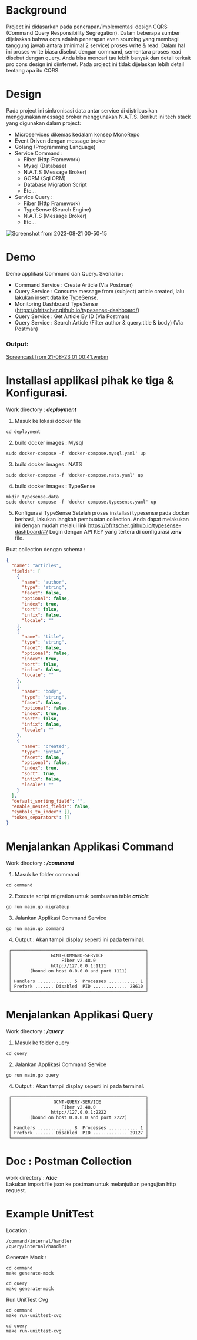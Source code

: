# Background

Project ini didasarkan pada penerapan/implementasi design CQRS (Command Query Responsibility Segregation).
Dalam beberapa sumber dijelaskan bahwa cqrs adalah penerapan even sourcing yang membagi tanggung jawab antara (minimal 2
service) proses write & read.
Dalam hal ini proses write biasa disebut dengan command, sementara proses read disebut dengan query.
Anda bisa mencari tau lebih banyak dan detail terkait pro cons design ini diinternet. Pada project ini tidak dijelaskan
lebih detail tentang apa itu CQRS.

# Design

Pada project ini sinkronisasi data antar service di distribusikan menggunakan message broker menggunakan N.A.T.S.
Berikut ini tech stack yang digunakan dalam project:

- Microservices dikemas kedalam konsep MonoRepo
- Event Driven dengan message broker
- Golang (Programming Language)
- Service Command :
    - Fiber (Http Framework)
    - Mysql (Database)
    - N.A.T.S (Message Broker)
    - GORM (Sql ORM)
    - Database Migration Script
    - Etc...
- Service Query :
    - Fiber (Http Framework)
    - TypeSense (Search Engine)
    - N.A.T.S (Message Broker)
    - Etc...

![Screenshot from 2023-08-21 00-50-15](https://github.com/opannapo/go-cqrs-nats-typesense/assets/18698574/e7b0653b-0d09-482c-a84b-fb34f056f2e6)

# Demo

Demo applikasi Command dan Query.
Skenario :

- Command Service : Create Article (Via Postman)
- Query Service : Consume message from (subject) article created, lalu lakukan insert data ke TypeSense.
- Monitoring Dashboard TypeSense (https://bfritscher.github.io/typesense-dashboard/)
- Query Service : Get Article By ID (Via Postman)
- Query Service : Search Article (Filter author & query:title & body) (Via Postman)

### Output:

[Screencast from 21-08-23 01:00:41.webm](https://github.com/opannapo/go-cqrs-nats-typesense/assets/18698574/00e091f9-2429-48d1-92bb-5923b8be5b06)

# Installasi applikasi pihak ke tiga & Konfigurasi.

Work directory : **_deployment_**

1. Masuk ke lokasi docker file

```shell
cd deployment
```

2. build docker images : Mysql

```shell
sudo docker-compose -f 'docker-compose.mysql.yaml' up
```

3. build docker images : NATS

```shell
sudo docker-compose -f 'docker-compose.nats.yaml' up
```

4. build docker images : TypeSense

```shell
mkdir typesense-data
sudo docker-compose -f 'docker-compose.typesense.yaml' up
```

5. Konfigurasi TypeSense
   Setelah proses installasi typesense pada docker berhasil, lakukan langkah pembuatan collection.
   Anda dapat melakukan ini dengan mudah melalui link https://bfritscher.github.io/typesense-dashboard/#/
   Login dengan API KEY yang tertera di configurasi **.env** file.

Buat collection dengan schema :

```json
{
  "name": "articles",
  "fields": [
    {
      "name": "author",
      "type": "string",
      "facet": false,
      "optional": false,
      "index": true,
      "sort": false,
      "infix": false,
      "locale": ""
    },
    {
      "name": "title",
      "type": "string",
      "facet": false,
      "optional": false,
      "index": true,
      "sort": false,
      "infix": false,
      "locale": ""
    },
    {
      "name": "body",
      "type": "string",
      "facet": false,
      "optional": false,
      "index": true,
      "sort": false,
      "infix": false,
      "locale": ""
    },
    {
      "name": "created",
      "type": "int64",
      "facet": false,
      "optional": false,
      "index": true,
      "sort": true,
      "infix": false,
      "locale": ""
    }
  ],
  "default_sorting_field": "",
  "enable_nested_fields": false,
  "symbols_to_index": [],
  "token_separators": []
}
```

#

# Menjalankan Applikasi Command

Work directory : **_/command_**

1. Masuk ke folder command

```shell
cd command
```

2. Execute script migration untuk pembuatan table _**article**_

```shell
go run main.go migrateup
```

3. Jalankan Applikasi Command Service

```shell
go run main.go command
```

4. Output : Akan tampil display seperti ini pada terminal.

```shell
 ┌───────────────────────────────────────────────────┐ 
 │               GCNT-COMMAND-SERVICE                │ 
 │                   Fiber v2.48.0                   │ 
 │               http://127.0.0.1:1111               │ 
 │       (bound on host 0.0.0.0 and port 1111)       │ 
 │                                                   │ 
 │ Handlers ............. 5  Processes ........... 1 │ 
 │ Prefork ....... Disabled  PID ............. 28610 │ 
 └───────────────────────────────────────────────────┘ 
```

#

# Menjalankan Applikasi Query

Work directory : **_/query_**

1. Masuk ke folder query

```shell
cd query
```

2. Jalankan Applikasi Command Service

```shell
go run main.go query
```

4. Output : Akan tampil display seperti ini pada terminal.

```shell
 ┌───────────────────────────────────────────────────┐ 
 │                GCNT-QUERY-SERVICE                 │ 
 │                   Fiber v2.48.0                   │ 
 │               http://127.0.0.1:2222               │ 
 │       (bound on host 0.0.0.0 and port 2222)       │ 
 │                                                   │ 
 │ Handlers ............. 8  Processes ........... 1 │ 
 │ Prefork ....... Disabled  PID ............. 29127 │ 
 └───────────────────────────────────────────────────┘ 
```

# Doc : Postman Collection

work directory : **_/doc_**<br>
Lakukan import file json ke postman untuk melanjutkan pengujian http request.

# Example UnitTest

Location :

```
/command/internal/handler
/query/internal/handler
```

Generate Mock :
```
cd command
make generate-mock
```
```
cd query
make generate-mock
```

Run UnitTest Cvg
```
cd command
make run-unittest-cvg
```

```
cd query
make run-unittest-cvg
```
